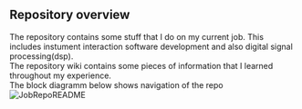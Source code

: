 ## Repository overview
The repository contains some stuff that I do on my current job. This includes instument interaction software development and also digital signal processing(dsp).  
The repository wiki contains some pieces of information that I learned throughout my experience.  
The block diagramm below shows navigation of the repo  
![JobRepoREADME](https://user-images.githubusercontent.com/40640833/161205183-81f54559-4d20-4278-93bb-a30ee1816d5d.jpg)
